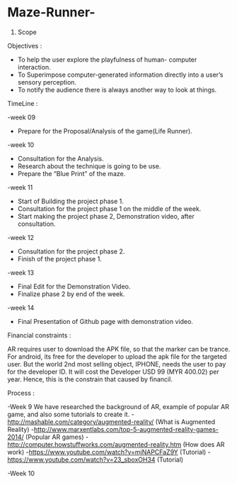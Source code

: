 # Maze-Runner-

1. Scope

Objectives :

- To help the user explore the playfulness of human- computer interaction.
- To Superimpose computer-generated information directly into a user’s sensory perception.
- To notify the audience there is always another way to look at things.

TimeLine :

-week 09
- Prepare for the Proposal/Analysis of the game(Life Runner).

-week 10
- Consultation for the Analysis.
- Research about the technique is going to be use.
- Prepare the “Blue Print” of the maze.

-week 11 
- Start of Building the project phase 1.
- Consultation for the project phase 1 on the middle of the week.
- Start making the project phase 2, Demonstration video, after consultation.

-week 12
- Consultation for the project phase 2.
- Finish of the project phase 1.

-week 13
- Final Edit for the Demonstration Video.
- Finalize phase 2 by end of the week.

-week 14
- Final Presentation of Github page with demonstration video.


Financial constraints : 

AR requires user to download the APK file, so that the marker can be trance. For android, its free for the developer to upload the apk file for the targeted user. But the world 2nd most selling object, IPHONE, needs the user to pay for the developer ID. It will cost the Developer USD 99 (MYR 400.02) per year. Hence, this is the constrain that caused by financil.


Process :

-Week 9
We have researched the background of AR, example of popular AR game, and also some tutorials to create it. 
-http://mashable.com/category/augmented-reality/                                    (What is Augmented Reality)
-http://www.marxentlabs.com/top-5-augmented-reality-games-2014/                     (Popular AR games)
-http://computer.howstuffworks.com/augmented-reality.htm                            (How does AR work) 
-https://www.youtube.com/watch?v=mjNAPCFaZ9Y			                                   (Tutorial)
-https://www.youtube.com/watch?v=23_sboxOH34                                        (Tutorial)

-Week 10

